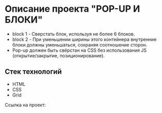# Описание проекта "POP-UP И БЛОКИ"


- block 1 - Сверстать блок, используя не более 6 блоков.
- block 2 - При уменьшении ширины этого контейнера внутренние блоки должны уменьшаться, сохраняя соотношение сторон.
- Pop-up должен быть свёрстан на CSS без использования JS (открытие/закрытие, позиционирование).


## Стек технологий

- HTML
- CSS
- Grid


Ссылка на проект: